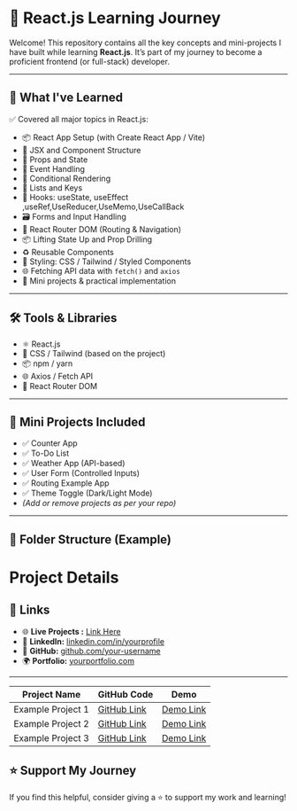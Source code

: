 
# 🚀 React.js Learning Journey

Welcome! This repository contains all the key concepts and mini-projects I have built while learning **React.js**. It’s part of my journey to become a proficient frontend (or full-stack) developer.

---

## 📘 What I've Learned

✅ Covered all major topics in React.js:

- 📦 React App Setup (with Create React App / Vite)
- 🧱 JSX and Component Structure
- 🔄 Props and State
- 📍 Event Handling
- 🔁 Conditional Rendering
- 🔁 Lists and Keys
- 🧠 Hooks: useState, useEffect ,useRef,UseReducer,UseMemo,UseCallBack
- 🗃️ Forms and Input Handling
- 🔗 React Router DOM (Routing & Navigation)
- 📦 Lifting State Up and Prop Drilling
- ♻️ Reusable Components
- 🎨 Styling: CSS / Tailwind / Styled Components
- 🌐 Fetching API data with `fetch()` and `axios`
- 🧪 Mini projects & practical implementation

---

## 🛠 Tools & Libraries

- ⚛️ React.js
- 🎨 CSS / Tailwind (based on the project)
- 📦 npm / yarn
- 🌐 Axios / Fetch API
- 🧭 React Router DOM

---

## 🧪 Mini Projects Included

- ✅ Counter App  
- ✅ To-Do List  
- ✅ Weather App (API-based)  
- ✅ User Form (Controlled Inputs)  
- ✅ Routing Example App  
- ✅ Theme Toggle (Dark/Light Mode)  
- *(Add or remove projects as per your repo)*

---

## 📂 Folder Structure (Example)


# Project Details


## 🔗 Links

- 🌐 **Live Projects :** [Link Here](#)
- 💼 **LinkedIn:** [linkedin.com/in/yourprofile](https://www.linkedin.com/in/yourprofile)
- 🐙 **GitHub:** [github.com/your-username](https://github.com/your-username)
- 🌍 **Portfolio:** [yourportfolio.com](https://yourportfolio.com)

---


| Project Name      | GitHub Code                     | Demo                         |
|-------------------|---------------------------------|-----------------------------|
| Example Project 1 | [GitHub Link](https://github.com/) | [Demo Link](https://example.com/) |
| Example Project 2 | [GitHub Link](https://github.com/) | [Demo Link](https://example.com/) |
| Example Project 3 | [GitHub Link](https://github.com/) | [Demo Link](https://example.com/) |


## ⭐️ Support My Journey

If you find this helpful, consider giving a ⭐️ to support my work and learning!